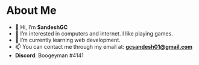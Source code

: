 # About Me
- 👋 Hi, I’m **SandeshGC**
- 👀 I’m interested in computers and internet. I like playing games.
- 🌱 I’m currently learning web development.
- 📫 You can contact me through my email at: **gcsandesh01@gmail.com**
- **Discord**: Boogeyman #4141
